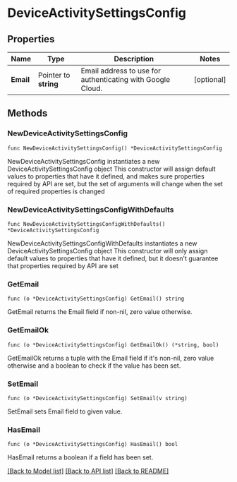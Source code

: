 # DeviceActivitySettingsConfig

## Properties

Name | Type | Description | Notes
------------ | ------------- | ------------- | -------------
**Email** | Pointer to **string** | Email address to use for authenticating with Google Cloud. | [optional] 

## Methods

### NewDeviceActivitySettingsConfig

`func NewDeviceActivitySettingsConfig() *DeviceActivitySettingsConfig`

NewDeviceActivitySettingsConfig instantiates a new DeviceActivitySettingsConfig object
This constructor will assign default values to properties that have it defined,
and makes sure properties required by API are set, but the set of arguments
will change when the set of required properties is changed

### NewDeviceActivitySettingsConfigWithDefaults

`func NewDeviceActivitySettingsConfigWithDefaults() *DeviceActivitySettingsConfig`

NewDeviceActivitySettingsConfigWithDefaults instantiates a new DeviceActivitySettingsConfig object
This constructor will only assign default values to properties that have it defined,
but it doesn't guarantee that properties required by API are set

### GetEmail

`func (o *DeviceActivitySettingsConfig) GetEmail() string`

GetEmail returns the Email field if non-nil, zero value otherwise.

### GetEmailOk

`func (o *DeviceActivitySettingsConfig) GetEmailOk() (*string, bool)`

GetEmailOk returns a tuple with the Email field if it's non-nil, zero value otherwise
and a boolean to check if the value has been set.

### SetEmail

`func (o *DeviceActivitySettingsConfig) SetEmail(v string)`

SetEmail sets Email field to given value.

### HasEmail

`func (o *DeviceActivitySettingsConfig) HasEmail() bool`

HasEmail returns a boolean if a field has been set.


[[Back to Model list]](../README.md#documentation-for-models) [[Back to API list]](../README.md#documentation-for-api-endpoints) [[Back to README]](../README.md)


